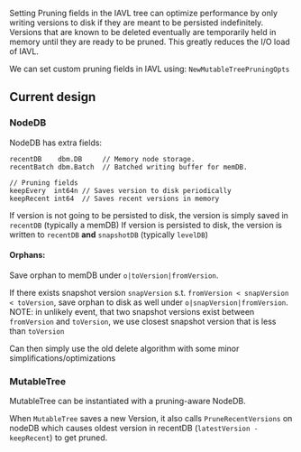 Setting Pruning fields in the IAVL tree can optimize performance by only writing versions to disk if they are meant to be persisted indefinitely. Versions that are known to be deleted eventually are temporarily held in memory until they are ready to be pruned. This greatly reduces the I/O load of IAVL.

We can set custom pruning fields in IAVL using: `NewMutableTreePruningOpts`


## Current design

### NodeDB
NodeDB has extra fields:
```
recentDB    dbm.DB     // Memory node storage.
recentBatch dbm.Batch  // Batched writing buffer for memDB.

// Pruning fields
keepEvery  int64n // Saves version to disk periodically
keepRecent int64  // Saves recent versions in memory
```

If version is not going to be persisted to disk, the version is simply saved in `recentDB` (typically a memDB)
If version is persisted to disk, the version is written to `recentDB` **and** `snapshotDB` (typically `levelDB`)

#### Orphans:
Save orphan to memDB under `o|toVersion|fromVersion`.

If there exists snapshot version `snapVersion` s.t. `fromVersion < snapVersion < toVersion`, save orphan to disk as well under `o|snapVersion|fromVersion`.
NOTE: in unlikely event, that two snapshot versions exist between `fromVersion` and `toVersion`, we use closest snapshot version that is less than `toVersion`

Can then simply use the old delete algorithm with some minor simplifications/optimizations

### MutableTree

MutableTree can be instantiated with a pruning-aware NodeDB.

When `MutableTree` saves a new Version, it also calls `PruneRecentVersions` on nodeDB which causes oldest version in recentDB (`latestVersion - keepRecent`) to get pruned.
